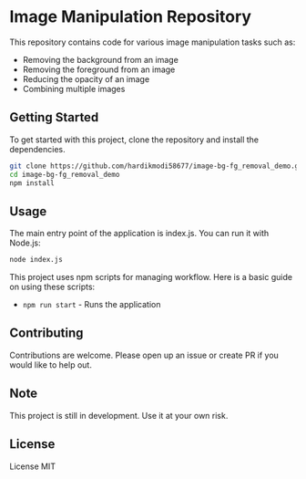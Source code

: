 # Image Manipulation Repository

This repository contains code for various image manipulation tasks such as:

- Removing the background from an image
- Removing the foreground from an image
- Reducing the opacity of an image
- Combining multiple images

## Getting Started

To get started with this project, clone the repository and install the dependencies.

```sh
git clone https://github.com/hardikmodi58677/image-bg-fg_removal_demo.git
cd image-bg-fg_removal_demo
npm install
```

## Usage
The main entry point of the application is index.js. You can run it with Node.js:

```sh
node index.js
```

This project uses npm scripts for managing workflow. Here is a basic guide on using these scripts:

- `npm run start` - Runs the application

## Contributing
Contributions are welcome. Please open up an issue or create PR if you would like to help out.

## Note
This project is still in development. Use it at your own risk.

## License
License
MIT

